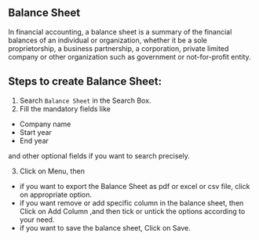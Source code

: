 ## Balance Sheet

In financial accounting, a balance sheet is a summary of the financial balances of an individual or organization, whether it be a sole proprietorship, a business partnership, a corporation, private limited company or other organization such as government or not-for-profit entity.

## Steps to create Balance Sheet:
1. Search ```Balance Sheet``` in the Search Box.
2. Fill the mandatory fields like 
- Company name
- Start year 
- End year

and other optional fields if you want to search precisely.

3. Click on Menu, then
- if you want to export the Balance Sheet as pdf or excel or csv file, click on appropriate option.
- if you want remove or add specific column in the balance sheet, then Click on Add Column ,and then tick or untick the options according to your need.
- if you want to save the balance sheet, Click on Save.
